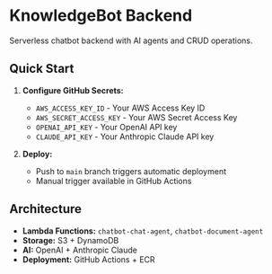 # KnowledgeBot Backend

Serverless chatbot backend with AI agents and CRUD operations.

## Quick Start

1. **Configure GitHub Secrets:**
   - `AWS_ACCESS_KEY_ID` - Your AWS Access Key ID
   - `AWS_SECRET_ACCESS_KEY` - Your AWS Secret Access Key
   - `OPENAI_API_KEY` - Your OpenAI API key
   - `CLAUDE_API_KEY` - Your Anthropic Claude API key

2. **Deploy:**
   - Push to `main` branch triggers automatic deployment
   - Manual trigger available in GitHub Actions

## Architecture

- **Lambda Functions:** `chatbot-chat-agent`, `chatbot-document-agent`
- **Storage:** S3 + DynamoDB
- **AI:** OpenAI + Anthropic Claude
- **Deployment:** GitHub Actions + ECR
